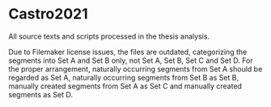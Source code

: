 # Castro2021
All source texts and scripts processed in the thesis analysis. 

Due to Filemaker license issues, the files are outdated, categorizing the segments into Set A and Set B only, not Set A, Set B, Set C and Set D. For the proper arrangement, naturally occurring segments from Set A should be regarded as Set A, naturally occurring segments from Set B as Set B, manually created segments from Set A as Set C and manually created segments as Set D.
